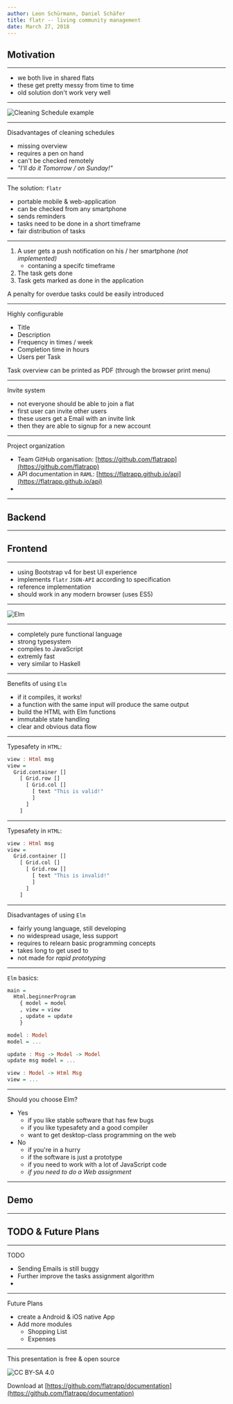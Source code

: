 ```yaml
---
author: Leon Schürmann, Daniel Schäfer
title: flatr -- living community management
date: March 27, 2018
---
```


## Motivation

----

- we both live in shared flats
- these get pretty messy from time to time
- old solution don't work very well

----

![Cleaning Schedule example](http://lifeasmama.com/wp-content/uploads/2016/02/CleaningSchedule-e1454962083999-1024x791.jpg)

----

Disadvantages of cleaning schedules

- missing overview
- requires a pen on hand
- can't be checked remotely
- _"I'll do it Tomorrow / on Sunday!"_

----

The solution: `flatr`

- portable mobile & web-application
- can be checked from any smartphone
- sends reminders
- tasks need to be done in a short timeframe
- fair distribution of tasks

----

1. A user gets a push notification on his / her smartphone _(not implemented)_
   - contaning a specifc timeframe
2. The task gets done
3. Task gets marked as done in the application

A penalty for overdue tasks could be easily introduced

----

Highly configurable

- Title
- Description
- Frequency in times / week
- Completion time in hours
- Users per Task

Task overview can be printed as PDF (through the browser print menu)

----

Invite system

- not everyone should be able to join a flat
- first user can invite other users
- these users get a Email with an invite link
- then they are able to signup for a new account

----

Project organization

- Team GitHub organisation: [https://github.com/flatrapp](https://github.com/flatrapp)
- API documentation in `RAML`: [https://flatrapp.github.io/api](https://flatrapp.github.io/api)
- 

----

## Backend

----

## Frontend

----

- using Bootstrap v4 for best UI experience
- implements `flatr` `JSON-API` according to specification
- reference implementation
- should work in any modern browser (uses ES5)

----

![Elm](https://upload.wikimedia.org/wikipedia/commons/thumb/f/f3/Elm_logo.svg/480px-Elm_logo.svg.png)

----

- completely pure functional language
- strong typesystem
- compiles to JavaScript
- extremly fast
- very similar to Haskell

----

Benefits of using `Elm`

- if it compiles, it works!
- a function with the same input will produce the same output
- build the HTML with Elm functions
- immutable state handling
- clear and obvious data flow

----

Typesafety in `HTML`:

```haskell
view : Html msg
view =
  Grid.container []
    [ Grid.row []
      [ Grid.col []
        [ text "This is valid!"
        ]
      ]
    ]
```

----

Typesafety in `HTML`:

```haskell
view : Html msg
view =
  Grid.container []
    [ Grid.col []
      [ Grid.row []
        [ text "This is invalid!"
        ]
      ]
    ]
```

----

Disadvantages of using `Elm`

- fairly young language, still developing
- no widespread usage, less support
- requires to relearn basic programming concepts
- takes long to get used to
- not made for _rapid prototyping_

----

`Elm` basics:

```haskell
main =
  Html.beginnerProgram
    { model = model
    , view = view
    , update = update
    }
```

```haskell
model : Model
model = ...

update : Msg -> Model -> Model
update msg model = ...

view : Model -> Html Msg
view = ...
```

----

Should you choose Elm?

- Yes
  - if you like stable software that has few bugs
  - if you like typesafety and a good compiler
  - want to get desktop-class programming on the web
- No
  - if you're in a hurry
  - if the software is just a prototype
  - if you need to work with a lot of JavaScript code
  - _if you need to do a Web assignment_

----

## Demo

----

## TODO & Future Plans

----

TODO

- Sending Emails is still buggy
- Further improve the tasks assignment algorithm
- 

----

Future Plans

- create a Android & iOS native App
- Add more modules
  - Shopping List
  - Expenses

----

This presentation is free & open source

![CC BY-SA 4.0](https://upload.wikimedia.org/wikipedia/commons/thumb/d/d0/CC-BY-SA_icon.svg/320px-CC-BY-SA_icon.svg.png)

Download at [https://github.com/flatrapp/documentation](https://github.com/flatrapp/documentation)
